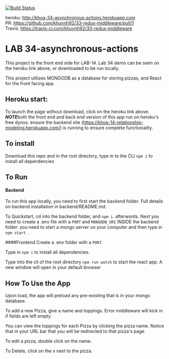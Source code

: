 [![Build Status](https://travis-ci.com/khuynh92/34-asynchronous-actions.svg?branch=master)](https://travis-ci.com/khuynh92/34-asynchronous-actions)

heroku: http://khoa-34-asynchronous-actions.herokuapp.com  
PR: https://github.com/khuynh92/33-redux-middleware/pull/1  
Travis: https://travis-ci.com/khuynh92/33-redux-middleware    

# LAB 34-asynchronous-actions

This project is the front end side for LAB-14. Lab 34 demo can be seen on the heroku link above, or downloaded to be run locally. 

This project utilizes MONGODB as a database for storing pizzas, and React for the front facing app.
## Heroku start:
To launch the page without download, click on the heroku link above.
***NOTE***both the front end and back end version of this app run on heroku's free dynos. ensure the backend site (https://khoa-14-relationship-modeling.herokuapp.com/) is running to ensure complete functionality.
## To install
Download this repo and in the root directory, type in to the CLI `npm i` to install all dependencies 

## To Run
#### Backend
To run this app locally, you need to first start the backend folder.
Full details on backend installation in backend/README.md.

To Quickstart, cd into the backend folder, and `npm i`. afterwords. Next you need to create a .env file with a `PORT` and `MONGODB_URI` INSIDE the backend folder. you need to start a mongo server on your computer and then type in `npm start `.

####Frontend
Create a .env folder with a `PORT`.

Type in `npm i` to install all dependencies.

Type into the cli of the root directory `npm run watch` to start the react app. A new window will open in your default browser

## How To Use the App
Upon load, the app will preload any pre-existing that is in your mongo database.

To add a new Pizza, give a name and toppings. Error middleware will kick in if fields are left empty

You can view the toppings for each Pizza by clicking the pizza name. Notice that in your URL bar that you will be redirected to that pizza's page. 

To edit a pizza, double click on the name.

To Delete, click on the x next to the pizza.
